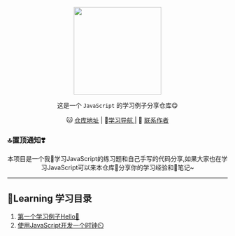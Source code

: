 <p align="center">
    <a href="https://github.com/JDode/"><img src="https://image.flaticon.com/icons/svg/1126/1126856.svg" width="200"/></a>
</p>

<p align="center">这是一个 <code>JavaScript</code> 的学习例子分享仓库😋</p>

<p align="center">
    🐱 <a href="https://github.com/JDode/" target="_blank">仓库地址</a> | 
    🧭<a href="https://www.bilibili.com/video/av25881696" target="_blank">学习导航 </a> | 
    🌚 <a href="https://wpa.qq.com/msgrd?v=3&uin=2420498526&site=qq&menu=yes" target="_blank">联系作者</a> 
</p>

### 🔝置顶通知❣️

<p align="center">
 本项目是一个我👤学习JavaScript的练习题和自己手写的代码分享,如果大家也在学习JavaScript可以来本仓库🚪分享你的学习经验和📒笔记~
</p>


----------


## 🎒Learning 学习目录

 1. [第一个学习例子Hello👋][1]
 2. [使用JavaScript开发一个时钟⏲️][2]


  [1]: https://github.com/javascript-club/JavaScript_Learning/tree/master/Hello
  [2]: https://github.com/javascript-club/JavaScript_Learning/tree/master/NowTime